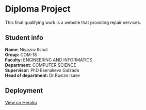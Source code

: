 # Diploma Project
This final qualifying work is a website that providing repair services.<br>
<h2>Student info</h2>
<strong>Name:</strong> Niyazov Ilshat<br>
<strong>Group:</strong> COM-18<br>
<strong>Faculty:</strong> ENGINEERING AND INFORMATICS<br>
<strong>Department:</strong> COMPUTER SCIENCE<br>
<strong>Supervisor:</strong> PhD Esenalieva Gulzada<br>
<strong>Head of department:</strong> Dr.Ruslan Isaev<br>
<h2>Deployment</h2>
<a href="https://diploma-emerald.herokuapp.com">View on Heroku</a>
